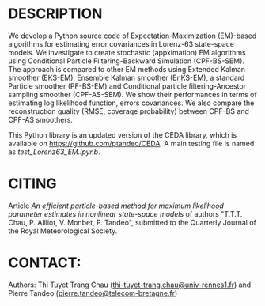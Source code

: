 # DESCRIPTION

We develop a Python source code of Expectation-Maximization (EM)-based algorithms for estimating error covariances in Lorenz-63 state-space models. We investigate to create stochastic (appximation) EM algorithms using Conditional Particle Filtering-Backward Simulation (CPF-BS-SEM). The approach is compared to other EM methods using Extended Kalman smoother (EKS-EM), Ensemble Kalman smoother (EnKS-EM), a standard Particle smoother (PF-BS-EM) and Conditional particle filtering-Ancestor sampling smoother (CPF-AS-SEM). We show their performances in terms of estimating log likelihood function, errors covariances. We also compare the reconstruction quality (RMSE, coverage probability) between CPF-BS and CPF-AS smoothers.

This Python library is an updated version of the CEDA library, which is available on https://github.com/ptandeo/CEDA. A main testing file is named as *test_Lorenz63_EM.ipynb*. 

# CITING
Article *An efficient particle-based method for maximum likelihood parameter estimates in nonlinear state-space models* of authors "T.T.T. Chau, P. Ailliot, V. Monbet, P. Tandeo", submitted to the Quarterly Journal of the Royal Meteorological Society.

# CONTACT:
Authors: Thi Tuyet Trang Chau (thi-tuyet-trang.chau@univ-rennes1.fr) and Pierre Tandeo (pierre.tandeo@telecom-bretagne.fr)
